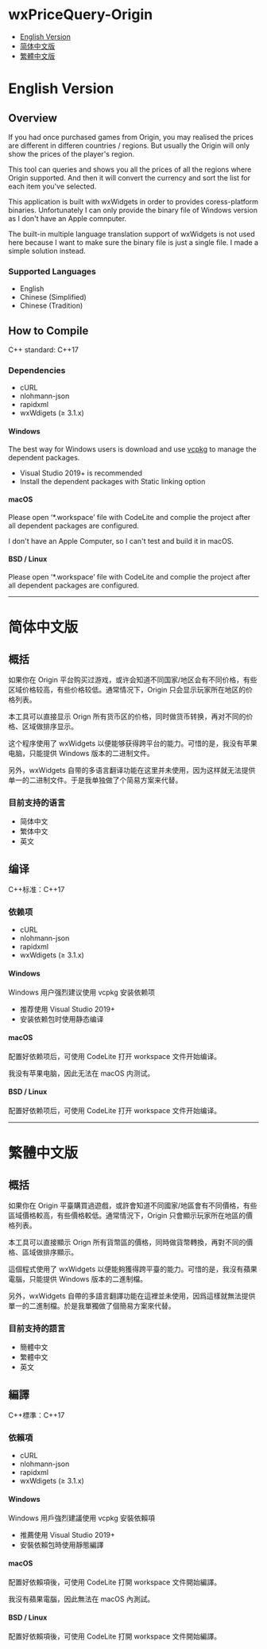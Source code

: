 # wxPriceQuery-Origin

* [English Version](#English-Version)
* [简体中文版](#简体中文版)
* [繁體中文版](#繁體中文版)

English Version
====

## Overview

If you had once purchased games from Origin, you may realised the prices are different in differen countries / regions. But usually the Origin will only show the prices of the player's region.

This tool can queries and shows you all the prices of all the regions where Origin supported. And then it will convert the currency and sort the list for each item you've selected.

This application is built with wxWidgets in order to provides coress-platform binaries. Unfortunately I can only provide the binary file of Windows version as I don't have an Apple comnputer.

The built-in multiple language translation support of wxWidgets is not used here because I want to make sure the binary file is just a single file. I made a simple solution instead.

### Supported Languages

* English
* Chinese (Simplified)
* Chinese (Tradition)

## How to Compile

C++ standard: C++17

### Dependencies

* cURL
* nlohmann-json
* rapidxml
* wxWdigets (≥ 3.1.x)

#### Windows

The best way for Windows users is download and use [vcpkg](https://github.com/microsoft/vcpkg) to manage the dependent packages.

* Visual Studio 2019+ is recommended
* Install the dependent packages with Static linking option

#### macOS

Please open ‘*.workspace’ file with CodeLite and complie the project after all dependent packages are configured.

I don't have an Apple Computer, so I can't test and build it in macOS.

#### BSD / Linux

Please open ‘*.workspace’ file with CodeLite and complie the project after all dependent packages are configured.

---

简体中文版
====

## 概括

如果你在 Origin 平台购买过游戏，或许会知道不同国家/地区会有不同价格，有些区域价格较高，有些价格较低。通常情况下，Origin 只会显示玩家所在地区的价格列表。

本工具可以直接显示 Orign 所有货币区的价格，同时做货币转换，再对不同的价格、区域做排序显示。

这个程序使用了 wxWidgets 以便能够获得跨平台的能力。可惜的是，我没有苹果电脑，只能提供 Windows 版本的二进制文件。

另外，wxWidgets 自带的多语言翻译功能在这里并未使用，因为这样就无法提供单一的二进制文件。于是我单独做了个简易方案来代替。


### 目前支持的语言

* 简体中文
* 繁体中文
* 英文

## 编译

C++标准：C++17

### 依赖项

* cURL
* nlohmann-json
* rapidxml
* wxWdigets (≥ 3.1.x)

#### Windows

Windows 用户强烈建议使用 vcpkg 安装依赖项

* 推荐使用 Visual Studio 2019+
* 安装依赖包时使用静态编译

#### macOS

配置好依赖项后，可使用 CodeLite 打开 workspace 文件开始编译。

我没有苹果电脑，因此无法在 macOS 内测试。

#### BSD / Linux

配置好依赖项后，可使用 CodeLite 打开 workspace 文件开始编译。

---

繁體中文版
====

## 概括

如果你在 Origin 平臺購買過遊戲，或許會知道不同國家/地區會有不同價格，有些區域價格較高，有些價格較低。通常情況下，Origin 只會顯示玩家所在地區的價格列表。

本工具可以直接顯示 Orign 所有貨幣區的價格，同時做貨幣轉換，再對不同的價格、區域做排序顯示。

這個程式使用了 wxWidgets 以便能夠獲得跨平臺的能力。可惜的是，我沒有蘋果電腦，只能提供 Windows 版本的二進制檔。

另外，wxWidgets 自帶的多語言翻譯功能在這裡並未使用，因爲這樣就無法提供單一的二進制檔。於是我單獨做了個簡易方案來代替。


### 目前支持的語言

* 簡體中文
* 繁體中文
* 英文

## 編譯

C++標準：C++17

### 依賴項

* cURL
* nlohmann-json
* rapidxml
* wxWdigets (≥ 3.1.x)

#### Windows

Windows 用戶強烈建議使用 vcpkg 安裝依賴項

* 推薦使用 Visual Studio 2019+
* 安裝依賴包時使用靜態編譯

#### macOS

配置好依賴項後，可使用 CodeLite 打開 workspace 文件開始編譯。

我沒有蘋果電腦，因此無法在 macOS 內測試。

#### BSD / Linux

配置好依賴項後，可使用 CodeLite 打開 workspace 文件開始編譯。
